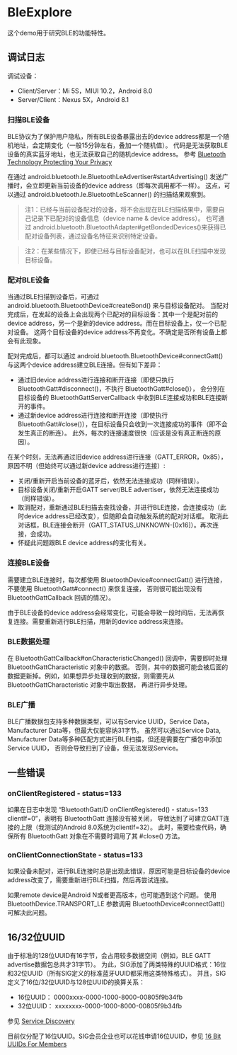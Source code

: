 # BleExplore

这个demo用于研究BLE的功能特性。

## 调试日志

调试设备：

- Client/Server：Mi 5S，MIUI 10.2，Android 8.0
- Server/Client：Nexus 5X，Android 8.1

### 扫描BLE设备

BLE协议为了保护用户隐私，所有BLE设备暴露出去的device address都是一个随机地址，会定期变化（一般15分钟左右，叠加一个随机值）。
代码是无法获取BLE设备的真实蓝牙地址，也无法获取自己的随机device address。
参考 [Bluetooth Technology Protecting Your Privacy][ble_privacy]

在通过 android.bluetooth.le.BluetoothLeAdvertiser#startAdvertising() 发送广播时，会立即更新当前设备的device address（即每次调用都不一样）。
这点，可以通过 android.bluetooth.le.BluetoothLeScanner() 的扫描结果观察到。

> 注1：已经与当前设备配对的设备，将不会出现在BLE扫描结果中，需要自己记录下已配对的设备信息（device name & device address）。
> 也可通过 android.bluetooth.BluetoothAdapter#getBondedDevices()来获得已配对设备列表，通过设备名特征来识别特定设备。

> 注2：在某些情况下，即使已经与目标设备配对，也可以在BLE扫描中发现目标设备。

### 配对BLE设备

当通过BLE扫描到设备后，可通过 android.bluetooth.BluetoothDevice#createBond() 来与目标设备配对。
当配对完成后，在发起的设备上会出现两个已配对的目标设备：其中一个是配对前的device address，另一个是新的device address。而在目标设备上，仅一个已配对设备。
这两个目标设备的device address不再变化。不确定是否所有设备上都会有此现象。

配对完成后，都可以通过 android.bluetooth.BluetoothDevice#connectGatt() 与这两个device address建立BLE连接。但有如下差异：

- 通过旧device address进行连接和断开连接（即使只执行 BluetoothGatt#disconnect()，不执行 BluetoothGatt#close()），
会分别在目标设备的 BluetoothGattServerCallback 中收到BLE连接成功和BLE连接断开的事件。
- 通过新device address进行连接和断开连接（即使执行 BluetoothGatt#close()），在目标设备只会收到一次连接成功的事件（即不会发生真正的断连）。
此外，每次的连接速度很快（应该是没有真正断连的原因）。

在某个时刻，无法再通过旧device address进行连接（GATT_ERROR，0x85），原因不明（但始终可以通过新device address进行连接）:

- 关闭/重新开启当前设备的蓝牙后，依然无法连接成功（同样错误）。
- 目标设备关闭/重新开启GATT server/BLE advertiser，依然无法连接成功（同样错误）。
- 取消配对，重新通过BLE扫描去查找设备，并进行BLE连接，会连接成功（此时device address已经改变），但随即会自动触发系统的配对对话框。
取消此对话框，BLE连接会断开（GATT_STATUS_UNKNOWN-[0x16]）。再次连接，会成功。
- 怀疑此问题跟BLE device address的变化有关。

### 连接BLE设备

需要建立BLE连接时，每次都使用 BluetoothDevice#connectGatt() 进行连接，不要使用 BluetoothGatt#connect() 来恢复连接，
否则很可能出现没有 BluetoothGattCallback 回调的情况）。

由于BLE设备的device address会经常变化，可能会导致一段时间后，无法再恢复连接。需要重新进行BLE扫描，用新的device address来连接。


### BLE数据处理

在 BluetoothGattCallback#onCharacteristicChanged() 回调中，需要即时处理 BluetoothGattCharacteristic 对象中的数据。
否则，其中的数据可能会被后面的数据更新掉。例如，如果想异步处理收到的数据，则需要先从 BluetoothGattCharacteristic 对象中取出数据，
再进行异步处理。

### BLE广播

BLE广播数据包支持多种数据类型，可以有Service UUID，Service Data，Manufacturer Data等，但最大仅能容纳31字节。
虽然可以通过Service Data, Manufacturer Data等多种匹配方式进行BLE扫描，但还是需要在广播包中添加Service UUID，
否则会导致扫到了设备，但无法发现Service。

## 一些错误

### onClientRegistered - status=133

如果在日志中发现 “BluetoothGatt/D onClientRegistered() - status=133 clientIf=0”，表明有 BluetoothGatt 连接没有被关闭，
导致达到了可建立GATT连接的上限（我测试的Android 8.0系统为clientIf=32）。
此时，需要检查代码，确保所有 BluetoothGatt 对象在不需要时调用了其 #close() 方法。

### onClientConnectionState - status=133

如果设备未配对，进行BLE连接时总是出现此错误，原因可能是目标设备的device address改变了，需要重新进行BLE扫描，然后再尝试连接。

如果remote device是Android N或者更高版本，也可能遇到这个问题。
使用 BluetoothDevice.TRANSPORT_LE 参数调用 BluetoothDevice#connectGatt() 可解决此问题。

## 16/32位UUID

由于标准的128位UUID有16字节，会占用较多数据空间（例如，BLE GATT advertise数据包总共才31字节）。
为此，SIG添加了两类特殊的UUID格式：16位和32位UUID（所有SIG定义的标准蓝牙UUID都采用这类特殊格式）。
并且，SIG定义了16位/32位UUID与128位UUID的换算关系：

* 16位UUID： 0000xxxx-0000-1000-8000-00805f9b34fb
* 32位UUID： xxxxxxxx-0000-1000-8000-00805f9b34fb

参见 [Service Discovery][bluetooth_service_discovery]

目前仅分配了16位UUID。SIG会员企业也可以花钱申请16位UUID，参见 [16 Bit UUIDs For Members][bluetooth_uuid_16bits]


[ble_privacy]: https://blog.bluetooth.com/bluetooth-technology-protecting-your-privacy
[bluetooth_service_discovery]: https://www.bluetooth.com/specifications/assigned-numbers/service-discovery
[bluetooth_uuid_16bits]: https://www.bluetooth.com/specifications/assigned-numbers/16-bit-uuids-for-members
